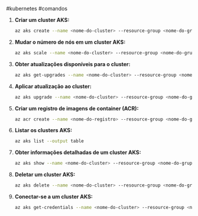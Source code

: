 #kubernetes #comandos

1. **Criar um cluster AKS:**
   ```bash
   az aks create --name <nome-do-cluster> --resource-group <nome-do-grupo-de-recursos> --node-count <número-de-nós> --location <localização> --kubernetes-version <versão-do-kubernetes> --generate-ssh-keys
   ```

2. **Mudar o número de nós em um cluster AKS:**
   ```bash
   az aks scale --name <nome-do-cluster> --resource-group <nome-do-grupo-de-recursos> --node-count <novo-número-de-nós>
   ```

3. **Obter atualizações disponíveis para o cluster:**
   ```bash
   az aks get-upgrades --name <nome-do-cluster> --resource-group <nome-do-grupo-de-recursos> --output table
   ```

4. **Aplicar atualização ao cluster:**
   ```bash
   az aks upgrade --name <nome-do-cluster> --resource-group <nome-do-grupo-de-recursos> --kubernetes-version <nova-versão-do-kubernetes>
   ```

5. **Criar um registro de imagens de container (ACR):**
   ```bash
   az acr create --name <nome-do-registro> --resource-group <nome-do-grupo-de-recursos> --sku Basic --location <localização>
   ```

6. **Listar os clusters AKS:**
   ```bash
   az aks list --output table
   ```

7. **Obter informações detalhadas de um cluster AKS:**
   ```bash
   az aks show --name <nome-do-cluster> --resource-group <nome-do-grupo-de-recursos>
   ```

8. **Deletar um cluster AKS:**
   ```bash
   az aks delete --name <nome-do-cluster> --resource-group <nome-do-grupo-de-recursos>
   ```

9. **Conectar-se a um cluster AKS:**
   ```bash
   az aks get-credentials --name <nome-do-cluster> --resource-group <nome-do-grupo-de-recursos>
   ```
